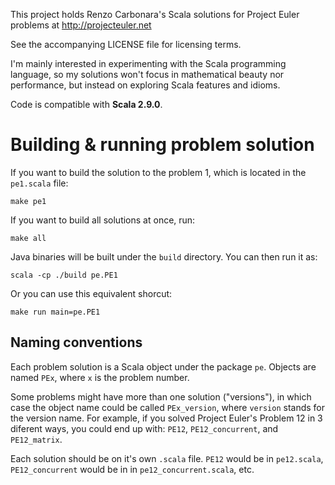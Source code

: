This project holds Renzo Carbonara's Scala solutions for Project Euler
problems at http://projecteuler.net

See the accompanying LICENSE file for licensing terms.

I'm mainly interested in experimenting with the Scala programming
language, so my solutions won't focus in mathematical beauty nor
performance, but instead on exploring Scala features and idioms.

Code is compatible with **Scala 2.9.0**.


Building & running problem solution
===================================

If you want to build the solution to the problem 1, which is located in
the ``pe1.scala`` file:

    make pe1

If you want to build all solutions at once, run:

    make all

Java binaries will be built under the ``build`` directory. You can then
run it as:

    scala -cp ./build pe.PE1

Or you can use this equivalent shorcut:

    make run main=pe.PE1


Naming conventions
------------------

Each problem solution is a Scala object under the package ``pe``.
Objects are named ``PEx``, where ``x`` is the problem number.

Some problems might have more than one solution ("versions"), in which
case the object name could be called ``PEx_version``, where ``version``
stands for the version name. For example, if you solved Project Euler's
Problem 12 in 3 diferent ways, you could end up with: ``PE12``,
``PE12_concurrent``, and ``PE12_matrix``.

Each solution should be on it's own ``.scala`` file. ``PE12`` would be
in ``pe12.scala``, ``PE12_concurrent`` would be in in
``pe12_concurrent.scala``, etc.



